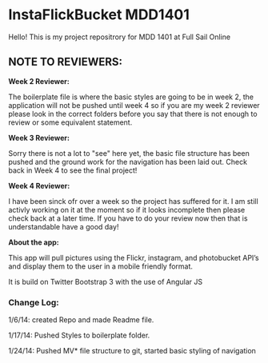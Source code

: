 <h1>InstaFlickBucket MDD1401</h1>

<p>Hello! This is my project repositrory for MDD 1401 at Full Sail Online</p>

<h2>NOTE TO REVIEWERS:</h2>

<p><strong>Week 2 Reviewer:</strong></p>
<p>The boilerplate file is where the basic styles are going to be in week 2, the application will not be pushed until week 4 so if you are my week 2 reviewer please look in the correct folders before you say that there is not enough to review or some equivalent statement.</p>

<p><strong>Week 3 Reviewer:</strong></p>
<p>Sorry there is not a lot to "see" here yet, the basic file structure has been pushed and the ground work for the navigation has been laid out. Check back in Week 4 to see the final project!</p>

<p><strong>Week 4 Reviewer:</strong></p>
<p>I have been sinck ofr over a week so the project has suffered for it. I am still activly working on it at the moment so if it looks incomplete then please check back at a later time. If you have to do your review now then that is understandable have a good day!</p>

<p><strong>About the app:</strong></p>

<p>This app will pull pictures using the Flickr, instagram, and photobucket API’s and display them to the user in a mobile friendly format.</p>

<p>It is build on Twitter Bootstrap 3 with the use of Angular JS</p>

<h3>Change Log:</h3>

<p>1/6/14: created Repo and made Readme file.</p>

<p>1/17/14: Pushed Styles to boilerplate folder.</p>

<p>1/24/14: Pushed MV* file structure to git, started basic styling of navigation</p>
